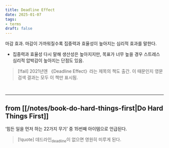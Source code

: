 ```yaml
---
title: Deadline Effect
date: 2025-01-07
tags:
- terms
draft: false
---
```


마감 효과. 마감이 가까워질수록 집중력과 효율성이 높아지는 심리적 효과를 말한다. 
- 집중력과 효율성 다시 말해 생산성은 높아지지만, 목표가 너무 높을 경우 스트레스 심리적 압박감이 높아지는 단점도 있음.

> [!fail]
> 2021년엔 《Deadline Effect》라는 제목의 책도 출간. 이 때문인지 영문 검색 결과는 모두 이 책만 표시됨.

<BR />

---
## from [[/notes/book-do-hard-things-first|Do Hard Things First]]
‘힘든 일을 먼저 하는 22가지 무기’ 중 15번째 아이템으로 언급된다.

> [!quote]
> 데드라인<sub>deadline</sub>이 없으면 영원히 미루게 된다.